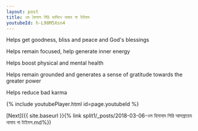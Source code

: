```yaml
---
layout: post
title: ওম কৈলাস গিরি ভাসিনে নামায গা টাইমস
youtubeId: h-L98M5Xsn4
---
```

 
 
Helps get goodness, bliss and peace and God's blessings
 
Helps remain focused, help generate inner energy 
 
Helps boost physical and mental health 
 
Helps remain grounded and generates a sense of gratitude towards the greater power 
 
Helps reduce bad karma
 
 
 
 


{% include youtubePlayer.html id=page.youtubeId %}
 
[Next]({{ site.baseurl }}{% link  split1/_posts/2018-03-06-ওম হিমাবাদ গিরি আমস্রায়েয নামায গা টাইমস.md%})
 
